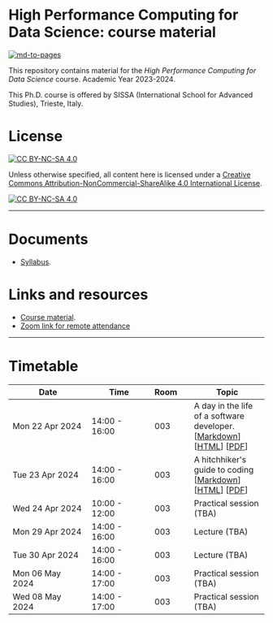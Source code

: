 # High Performance Computing for Data Science: course material

[![md-to-pages](https://github.com/pcafrica/hpc_for_data_science_2023-2024/actions/workflows/md-to-pages.yml/badge.svg)](https://github.com/pcafrica/hpc_for_data_science_2023-2024/actions/workflows/md-to-pages.yml)

This repository contains material for the *High Performance Computing for Data Science* course. Academic Year 2023-2024.
<br>

This Ph.D. course is offered by SISSA (International School for Advanced Studies), Trieste, Italy.

# License

[![CC BY-NC-SA 4.0][cc-by-nc-sa-shield]][cc-by-nc-sa]

Unless otherwise specified, all content here is licensed under a
[Creative Commons Attribution-NonCommercial-ShareAlike 4.0 International License][cc-by-nc-sa].

[![CC BY-NC-SA 4.0][cc-by-nc-sa-image]][cc-by-nc-sa]

[cc-by-nc-sa]: http://creativecommons.org/licenses/by-nc-sa/4.0/
[cc-by-nc-sa-image]: https://licensebuttons.net/l/by-nc-sa/4.0/88x31.png
[cc-by-nc-sa-shield]: https://img.shields.io/badge/License-CC%20BY--NC--SA%204.0-lightgrey.svg

---

# Documents
- [Syllabus](syllabus.md).

# Links and resources
- [Course material](https://pcafrica.github.io/hpc_for_data_science_2023-2024/).
- [Zoom link for remote attendance](https://sissa-it.zoom.us/j/4643932469)

---

# Timetable
| &nbsp;&nbsp;&nbsp;&nbsp;&nbsp;&nbsp;&nbsp;&nbsp;&nbsp;&nbsp;&nbsp;&nbsp;Date&nbsp;&nbsp;&nbsp;&nbsp;&nbsp;&nbsp;&nbsp;&nbsp;&nbsp;&nbsp;&nbsp;&nbsp; | &nbsp;&nbsp;&nbsp;&nbsp;&nbsp;&nbsp;&nbsp;&nbsp;Time&nbsp;&nbsp;&nbsp;&nbsp;&nbsp;&nbsp;&nbsp;&nbsp; | Room&nbsp;&nbsp;&nbsp;&nbsp; | Topic |
| --------------- | ------------- | ---- | ------------------------------------------------------------------------------------------------------------ |
| Mon 22 Apr 2024 | 14:00 - 16:00 | 003  | A day in the life of a software developer. [[Markdown](slides/01/01-intro.md)] [[HTML](https://pcafrica.github.io/hpc_for_data_science_2023-2024/slides/01/01-intro.html)] [[PDF](https://pcafrica.github.io/hpc_for_data_science_2023-2024/slides/01/01-intro.pdf)] |
| Tue 23 Apr 2024 | 14:00 - 16:00 | 003  | A hitchhiker's guide to coding [[Markdown](slides/02/02-good.md)] [[HTML](https://pcafrica.github.io/hpc_for_data_science_2023-2024/slides/02/02-good.html)] [[PDF](https://pcafrica.github.io/hpc_for_data_science_2023-2024/slides/02/02-good.pdf)] |
| Wed 24 Apr 2024 | 10:00 - 12:00 | 003  | Practical session (TBA) |
| Mon 29 Apr 2024 | 14:00 - 16:00 | 003  | Lecture (TBA) |
| Tue 30 Apr 2024 | 14:00 - 16:00 | 003  | Lecture (TBA) |
| Mon 06 May 2024 | 14:00 - 17:00 | 003  | Practical session (TBA) |
| Wed 08 May 2024 | 14:00 - 17:00 | 003  | Practical session (TBA) |

